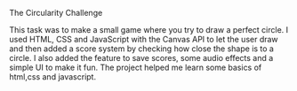  The Circularity Challenge

This task was to make a small game where you try to draw a perfect circle. 
I used HTML, CSS and JavaScript with the Canvas API to let the user draw and then added a score system by checking how close the shape is to a circle. 
I also added the feature to save scores, some audio effects and a simple UI to make it fun. 
The project helped me learn some basics of html,css and javascript.

